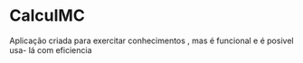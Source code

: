 # CalcuIMC
 Aplicação criada para exercitar conhecimentos , mas é funcional e é posivel usa- lá com eficiencia
